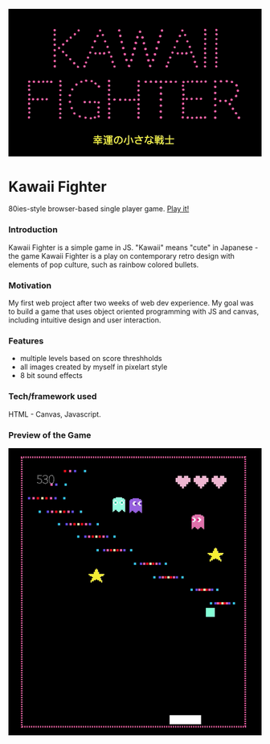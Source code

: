 ![ScreenShot](https://github.com/rjcnrd/KawaiiFighter/blob/master/images/KawaiiFighterLogo.png)
# Kawaii Fighter
80ies-style browser-based single player game. [Play it!](https://rjcnrd.github.io/KawaiiFighter/)

### Introduction

Kawaii Fighter is a simple game in JS. "Kawaii" means "cute" in Japanese - the game Kawaii Fighter is a play on contemporary retro design with elements of pop culture, such as rainbow colored bullets.

### Motivation

My first web project after two weeks of web dev experience. My goal was to build a game that uses object oriented programming with JS and canvas, including intuitive design and user interaction. 

### Features

* multiple levels based on score threshholds 
* all images created by myself in pixelart style 
* 8 bit sound effects 

### Tech/framework used

HTML - Canvas, Javascript. 

### Preview of the Game 
![ScreenShot](https://github.com/rjcnrd/KawaiiFighter/blob/master/images/Screenshot.png)

